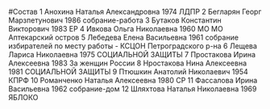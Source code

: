 #Состав
1 Анохина Наталья Александровна 1974 ЛДПР
2 Бегларян Георг Марзпетунович 1986 собрание-работа
3 Бутаков Константин Викторович 1983 ЕР
4 Ивкова Ольга Николаевна 1960 МО МО Аптекарский остров
5 Лебедева Елена Васильевна 1961 собрание избирателей по месту работы - КСЦОН Петроградского р-на
6 Лещева Лариса Николаевна 1975 СОЦИАЛЬНОЙ ЗАЩИТЫ
7 Простакова Ирина Алексеевна 1983 За женщин России
8 Нростакова Нина Алексеевна 1981 СОЦИАЛЬНОЙ ЗАЩИТЫ
9 Птюшкин Анатолий Николаевич 1954 КПРФ
10 Романченко Наталья Алексеевна 1980 СР
11 Фассалова Ирина Васильевна 1962 собрание-дом
12 Шляхтова Наталья Николаевна 1969 ЯБЛОКО
